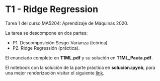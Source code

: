 # T1 - Ridge Regression

Tarea 1 del curso MA5204: Aprendizaje de Máquinas 2020.

La tarea se descompone en dos partes:
- P1. Descomposición Sesgo-Varianza (teórica)
- P2. Ridge Regressión (práctica).

El enunciado completo en **T1ML.pdf** y su solución en **T1ML_Pauta.pdf**.

El notebook con la solución de la parte práctica en **solución.ipynb**, para una mejor renderización visitar el siguiente <a href="https://nbviewer.jupyter.org/github/dgarridoa/T1ML/blob/master/solucion.ipynb">link</a>.